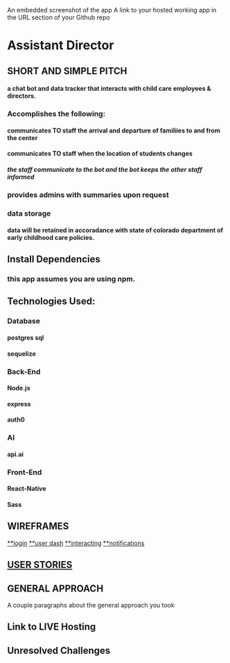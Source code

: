 An embedded screenshot of the app
A link to your hosted working app in the URL section of your Github repo

# Assistant Director
## SHORT AND SIMPLE PITCH
#### a chat bot and data tracker that interacts with child care employees & directors.  

### Accomplishes the following:

#### communicates TO staff the arrival and departure of familiies to and from the center

#### communicates TO staff when the location of students changes
##### the staff communicate to the bot and the bot keeps the other staff informed

### provides admins with summaries upon request

### data storage
#### data will be retained in accoradance with state of colorado department of early childhood care policies.
## Install Dependencies
### this app assumes you are using npm.

## Technologies Used: 

### Database
#### postgres sql
#### sequelize

### Back-End
#### Node.js
#### express
#### auth0

### AI
#### api.ai

### Front-End
#### React-Native
#### Sass

## WIREFRAMES 
[**login](https://github.com/mtclark0518/project4/blob/tyler/FOLDER/src/assets/login_wf.png)
[**user dash](https://github.com/mtclark0518/project4/blob/tyler/FOLDER/src/assets/user_dash_wf.png)
[**interacting](https://github.com/mtclark0518/project4/blob/tyler/FOLDER/src/assets/interaction_wf.png)
[**notifications](https://github.com/mtclark0518/project4/blob/tyler/FOLDER/src/assets/notifications_wf.png)

## [USER STORIES](https://trello.com/b/4y4ULanu/project-4)

## GENERAL APPROACH

A couple paragraphs about the general approach you took

## Link to LIVE Hosting

## Unresolved Challenges


